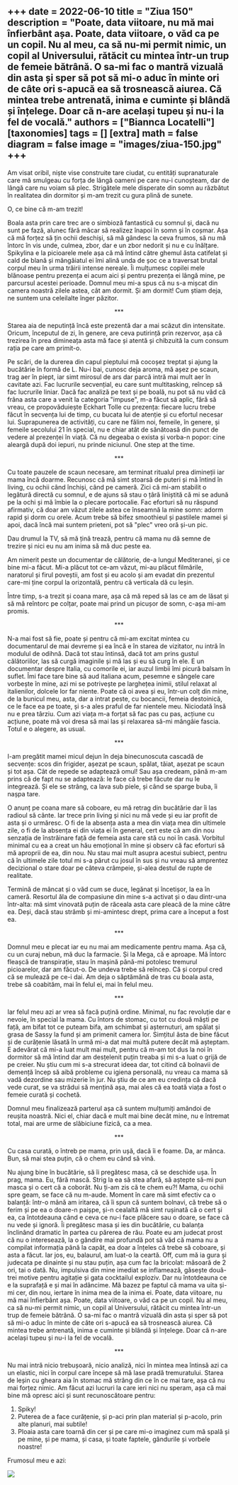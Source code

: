 
+++
date = 2022-06-10
title = "Ziua 150"
description = "Poate, data viitoare, nu mă mai înfierbânt așa. Poate, data viitoare, o văd ca pe un copil. Nu al meu, ca să nu-mi permit nimic, un copil al Universului, rătăcit cu mintea într-un trup de femeie bătrână. O sa-mi fac o mantră vizuală din asta și sper să pot să mi-o aduc în minte ori de câte ori s-apucă ea să trosnească aiurea. Că mintea trebe antrenată, inima e cuminte și blândă și înțelege. Doar că n-are același tupeu și nu-i la fel de vocală."
authors = ["Biannca Locatelli"]
[taxonomies]
tags = []
[extra]
math = false
diagram = false
image = "images/ziua-150.jpg"
+++
---

Am visat oribil, niște vise construite tare ciudat, cu entități supranaturale care mă smulgeau cu forța de lângă oameni pe care nu-i cunoșteam, dar de lângă care nu voiam să plec. Strigătele mele disperate din somn au răzbătut în realitatea din dormitor și m-am trezit cu gura plină de sunete.

O, ce bine că m-am trezit!

Boala asta prin care trec are o simbioză fantastică cu somnul și, dacă nu sunt pe fază, alunec fără măcar să realizez înapoi în somn și în coșmar. Așa că mă forțez să țin ochii deschiși, să mă gândesc la ceva frumos, să nu mă întorc în vis unde, culmea, zbor, dar e un zbor nedorit și nu e cu înălțare. Spikylina e la picioarele mele așa că mă întind către ghemul ăsta catifelat și cald de blană și mângâiatul ei îmi alină unda de șoc ce a traversat brutal corpul meu în urma trăirii intense nereale. Îi mulțumesc copilei mele blănoase pentru prezența ei acum aici și pentru prezența ei lângă mine, pe parcursul acestei perioade. Domnul meu mi-a spus că nu s-a mișcat din camera noastră zilele astea, cât am dormit. Și am dormit! Cum știam deja, ne suntem una celeilalte înger păzitor.

<p style="text-align: center;">***</p>

Starea aia de neputință încă este prezentă dar a mai scăzut din intensitate. Oricum, începutul de zi, în genere, are ceva putirință prin rezervor, așa că trezirea în prea dimineața asta mă face și atentă și chibzuită la cum consum rația pe care am primit-o.

Pe scări, de la durerea din capul pieptului mă cocoșez treptat și ajung la bucătărie în formă de L. Nu-i bai, cunosc deja aroma, mă așez pe scaun, trag aer în piept, iar simt mirosul de ars dar parcă intră mai mult aer în cavitate azi. Fac lucrurile secvențial, eu care sunt multitasking, reîncep să fac lucrurile liniar. Dacă fac analiză pe text și pe boală, nu pot să nu văd că frâna asta care a venit la categoria "impuse", m-a făcut să aplic, fără să vreau, ce propovăduiește Eckhart Tolle cu prezența: fiecare lucru trebe făcut în secvența lui de timp, cu bucata lui de atenție și cu efortul necesar lui. Suprapunerea de activități, cu care ne fălim noi, femeile, în genere, și femeile secolului 21 în special, nu e chiar atât de sănătoasă din punct de vedere al prezenței în viață. Că nu degeaba o exista și vorba-n popor: cine aleargă după doi iepuri, nu prinde niciunul. One step at the time.

<p style="text-align: center;">***</p>

Cu toate pauzele de scaun necesare, am terminat ritualul prea dimineții iar mama încă doarme. Recunosc că mă simt stoarsă de puteri și mă întind în living, cu ochii când închiși, când pe cameră. Zici că mi-am stabilit o legătură directă cu somnul, e de ajuns să stau o țâră liniștită că mi se adună pe la ochi și mă îmbie la o plecare portocalie. Fac eforturi să nu răspund afirmativ, că doar am văzut zilele astea ce înseamnă la mine somn: adorm rapid și dorm cu orele. Acum trebe să bifez smoothieul și pastilele mamei și apoi, dacă încă mai suntem prieteni, pot să "plec" vreo oră și-un pic.

Dau drumul la TV, să mă țină trează, pentru că mama nu dă semne de trezire și nici eu nu am inima să mă duc peste ea.

Am nimerit peste un documentar de călătorie, de-a lungul Mediteranei, și ce bine mi-a făcut. Mi-a plăcut tot ce-am văzut, mi-au plăcut filmările, naratorul și firul poveștii, am fost și eu acolo și am evadat din prezentul care-mi ține corpul la orizontală, pentru că verticala dă cu leșin.

Între timp, s-a trezit și coana mare, așa că mă reped să las ce am de lăsat și să mă reîntorc pe colțar, poate mai prind un picușor de somn, c-așa mi-am promis.

<p style="text-align: center;">***</p>

N-a mai fost să fie, poate și pentru că mi-am excitat mintea cu documentarul de mai devreme și ea încă e în starea de vizitator, nu intră în modulul de odihnă. Dacă tot stau întinsă, dacă tot am prins gustul călătoriilor, las să curgă imaginile și mă las și eu să curg în ele. E un documentar despre Italia, cu comorile ei, iar auzul limbii îmi picură balsam în suflet. Îmi face tare bine să aud italiana acum, pesemne e sângele care vorbește în mine, azi mi se potrivește pe larghețea inimii, stilul relaxat al italienilor, dolcele lor far niente. Poate că oi avea și eu, într-un colț din mine, de la bunicul meu, asta, dar a intrat peste, cu bocancii, femeia destoinică, ce le face ea pe toate, și s-a ales praful de far nientele meu. Niciodată însă nu e prea târziu. Cum azi viața m-a forțat să fac pas cu pas, acțiune cu acțiune, poate mă voi dresa să mai las și relaxarea să-mi mângâie fascia. Totul e o alegere, as usual.

<p style="text-align: center;">***</p>

I-am pregătit mamei micul dejun în deja binecunoscuta cascadă de secvențe: scos din frigider, așezat pe scaun, spălat, tăiat, așezat pe scaun și tot așa. Cât de repede se adaptează omul! Sau așa credeam, până m-am prins că de fapt nu se adaptează: le face că trebe făcute dar nu le integrează. Și ele se strâng, ca lava sub piele, și când se sparge buba, îi nașpa tare.

O anunț pe coana mare să coboare, eu mă retrag din bucătărie dar îi las radioul să cânte. Iar trece prin living și nici nu mă vede și eu iar profit de asta și o urmăresc. O fi de la absența asta a mea din viața mea din ultimele zile, o fi de la absența ei din viața ei în general, cert este că am din nou senzația de înstrăinare față de femeia asta care stă cu noi în casă. Vorbitul minimal cu ea a creat un hău emoțional în mine și observ că fac eforturi să mă aproprii de ea, din nou. Nu stau mai mult asupra acestui subiect, pentru că în ultimele zile totul mi s-a părut cu josul în sus și nu vreau să amprentez decizional o stare doar pe câteva crâmpeie, și-alea destul de rupte de realitate.

Termină de mâncat și o văd cum se duce, legănat și încetișor, la ea în cameră. Resortul ăla de compasiune din mine s-a activat și o dau dintr-una într-alta: mă simt vinovată puțin de răceala asta care pleacă de la mine către ea. Deși, dacă stau strâmb și mi-amintesc drept, prima care a început a fost ea.

<p style="text-align: center;">***</p>

Domnul meu e plecat iar eu nu mai am medicamente pentru mama. Așa că, cu un curaj nebun, mă duc la farmacie. Și la Mega, că e aproape. Mă întorc fleașcă de transpirație, stau în mașină până-mi potolesc tremurul picioarelor, dar am făcut-o. De undeva trebe să reîncep. Că și corpul cred că se mulează pe ce-i dai. Am deja o săptămănă de tras cu boala asta, trebe să coabităm, mai în felul ei, mai în felul meu.

<p style="text-align: center;">***</p>

Iar felul meu azi ar vrea să facă puțină ordine. Minimal, nu fac revoluție dar e nevoie, în special la mama. Cu întors de stomac, cu tot cu două măști pe față, am bifat tot ce puteam bifa, am schimbat și așternuturi, am spălat și grasa de Sassy la fund și am primenit camera lor. Simțitul ăsta de bine făcut și de curățenie lăsată în urmă mi-a dat mai multă putere decât mă așteptam. E adevărat că mi-a luat mult mai mult, pentru că m-am tot dus la noi în dormitor să mă întind dar am desțelenit puțin treaba și mi s-a luat o grijă de pe creier. Nu știu cum mi s-a strecurat ideea dar, tot citind că bolnavii de demență încep să aibă probleme cu igiena personală, nu vreau ca mama să vadă dezordine sau mizerie în jur. Nu știu de ce am eu credința că dacă vede curat, se va strădui să mențină așa, mai ales că ea toată viața a fost o femeie curată și cochetă.

Domnul meu finalizează parterul așa că suntem mulțumiți amândoi de reușita noastră. Nici el, chiar dacă e mult mai bine decât mine, nu e întremat total, mai are urme de slăbiciune fizică, ca a mea.

<p style="text-align: center;">***</p>

Cu casa curată, o întreb pe mama, prin ușă, dacă îi e foame. Da, ar mânca. Bun, să mai stea puțin, că o chem eu când să vină.

Nu ajung bine în bucătărie, să îi pregătesc masa, că se deschide ușa. În prag, mama. Eu, fără mască. Strig la ea să stea afară, să aștepte să-mi pun masca și o cert că a coborât. Nu ți-am zis că te chem eu?! Mama, cu ochii spre geam, se face că nu m-aude. Moment în care mă simt efectiv ca o balanță: într-o mână am iritarea, că îi spun că suntem bolnavi, că trebe să o ferim și pe ea o doare-n paișpe, și-n cealaltă mă simt rușinată că o cert și ea, ca întotdeauna când e ceva ce nu-i face plăcere sau o doare, se face că nu vede și ignoră. Îi pregătesc masa și ies din bucătărie, cu balanța înclinând dramatic în partea cu părerea de rău. Poate eu am judecat prost că nu o interesează, la o gândire mai profundă pot să văd că mama nu a compilat informația până la capăt, ea doar a înțeles că trebe să coboare, și asta a făcut. Iar jos, eu, balaurul, am luat-o la ceartă. Off, cum mă ia gura și judecata pe dinainte și nu stau puțin, așa cum fac la bricolat: măsoară de 2 ori, tai o dată. Nu, impulsiva din mine imediat se inflamează, găsește două-trei motive pentru agitație și gata cocktailul exploziv. Dar nu întotdeauna ce e la suprafață e și mai în adâncime. Mă bazez pe faptul că mama va uita și-mi cer, din nou, iertare în inima mea de la inima ei. Poate, data viitoare, nu mă mai înfierbânt așa. Poate, data viitoare, o văd ca pe un copil. Nu al meu, ca să nu-mi permit nimic, un copil al Universului, rătăcit cu mintea într-un trup de femeie bătrână. O sa-mi fac o mantră vizuală din asta și sper să pot să mi-o aduc în minte de câte ori s-apucă ea să trosnească aiurea. Că mintea trebe antrenată, inima e cuminte și blândă și înțelege. Doar că n-are același tupeu și nu-i la fel de vocală.

<p style="text-align: center;">***</p>

Nu mai intră nicio trebușoară, nicio analiză, nici în mintea mea întinsă azi ca un elastic, nici în corpul care începe să mă lase pradă tremuratului. Starea de leșin cu gheara aia în stomac mă strâng din ce în ce mai tare, așa că nu mai forțez nimic. Am făcut azi lucruri la care ieri nici nu speram, așa că mai bine mă opresc aici și sunt recunoscătoare pentru:
1. Spiky!
2. Puterea de a face curățenie, și p-aci prin plan material și p-acolo, prin alte planuri, mai subtile!
3. Ploaia asta care toarnă din cer și pe care mi-o imaginez cum mă spală și pe mine, și pe mama, și casa, și toate faptele, gândurile și vorbele noastre!

Frumosul meu e azi:

<div class="flex justify-center">
  <img src="images/burning-inside.jpeg" />
</div>
